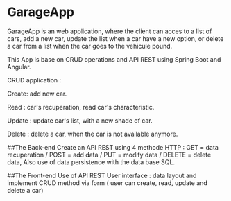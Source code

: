 # GarageApp


GarageApp  is an web application, where the client can acces to a list of cars, add a new car, update the list when a car have a new option, or delete a car from a list when the car goes to the vehicule pound.

This App is base on CRUD operations and API REST using Spring Boot and Angular. 

CRUD application :

Create: add new car.

Read : car's recuperation, read  car's characteristic. 

Update : update car's list, with a new shade of car.

Delete : delete a car, when the car is not available anymore.


##The Back-end
    Create an API REST using 4 methode HTTP : 
GET = data recuperation / POST = add data / PUT = modify data / DELETE = delete data,
    Also use of data persistence with the data base SQL.

##The Front-end
    Use of API REST
    User interface :  data layout and implement CRUD method via form ( user can create, read, update and delete a car)